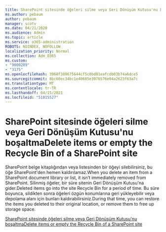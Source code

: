 ```yaml
---
title: SharePoint sitesinde öğeleri silme veya Geri Dönüşüm Kutusu'nu boşaltma
ms.author: pebaum
author: pebaum
manager: scotv
ms.date: 04/21/2020
ms.audience: Admin
ms.topic: article
ms.service: o365-administration
ROBOTS: NOINDEX, NOFOLLOW
localization_priority: Normal
ms.collection: Adm_O365
ms.custom:
- "9000209"
- "3175"
ms.openlocfilehash: 3968f389675644cf5c0bd81eafcdb03b74a6dce5
ms.sourcegitcommit: 8bc60ec34bc1e40685e3976576e04a2623f63a7c
ms.translationtype: MT
ms.contentlocale: tr-TR
ms.lasthandoff: 04/15/2021
ms.locfileid: "51815527"
---
```

# <a name="delete-items-or-empty-the-recycle-bin-of-a-sharepoint-site"></a><span data-ttu-id="149bb-102">SharePoint sitesinde öğeleri silme veya Geri Dönüşüm Kutusu'nu boşaltma</span><span class="sxs-lookup"><span data-stu-id="149bb-102">Delete items or empty the Recycle Bin of a SharePoint site</span></span> 

<span data-ttu-id="149bb-103">SharePoint belge kitaplığından veya listesinden bir öğeyi silebilirsiniz, bu öğe SharePoint'den hemen kaldırılamaz.</span><span class="sxs-lookup"><span data-stu-id="149bb-103">When you delete an item from a SharePoint document library or list, it isn’t immediately removed from SharePoint.</span></span> <span data-ttu-id="149bb-104">Silinmiş öğeler, bir süre sitenin Geri Dönüşüm Kutusu'na gider.</span><span class="sxs-lookup"><span data-stu-id="149bb-104">Deleted items go into the site Recycle Bin for a period of time.</span></span> <span data-ttu-id="149bb-105">Bu süre boyunca, sildikten sonra öğeleri özgün konumlarına geri yükleyebilir veya depolama alanı için bunları kaldırabilirsiniz.</span><span class="sxs-lookup"><span data-stu-id="149bb-105">During that time, you can restore the items you deleted to their original location, or remove them to free up storage space.</span></span>

[<span data-ttu-id="149bb-106">SharePoint sitesinde öğeleri silme veya Geri Dönüşüm Kutusu'nu boşaltma</span><span class="sxs-lookup"><span data-stu-id="149bb-106">Delete items or empty the Recycle Bin of a SharePoint site</span></span>](https://support.office.com/article/2e713599-d13e-40d6-96dc-66f0a366f74e)